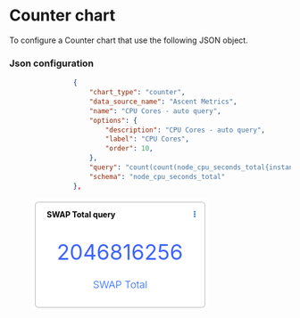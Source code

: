 # Counter chart

To configure a Counter chart that  use the following JSON object.&#x20;

### Json configuration&#x20;

```json
                {
                    "chart_type": "counter",
                    "data_source_name": "Ascent Metrics",
                    "name": "CPU Cores - auto query",
                    "options": {
                        "description": "CPU Cores - auto query",
                        "label": "CPU Cores",
                        "order": 10,
                    },
                    "query": "count(count(node_cpu_seconds_total{instance=~'.*'}) by (cpu))&duration=1h&step=5m",
                    "schema": "node_cpu_seconds_total"
                },
```





<figure><img src="../../../../.gitbook/assets/image (263).png" alt=""><figcaption></figcaption></figure>
